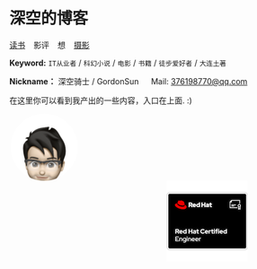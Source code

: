 # 深空的博客

[读书](https://github.com/sc13sees/gordonsunblog/issues/1) &ensp; 影评 &ensp;  想 &ensp; [摄影](https://github.com/sc13sees/gordonsunblog/issues/3)


 
 **Keyword:**  `IT从业者` / `科幻小说` / `电影` / `书籍` / `徒步爱好者` / `大连土著`

 **Nickname：** 深空骑士 / GordonSun   &emsp;   Mail: <376198770@qq.com>

在这里你可以看到我产出的一些内容，入口在上面.  :)






<html>

<head>

<meta charset="utf-8" />
<style type="text/css">
#div1{
margin-left:2px;

}
#div2{
margin-left:280px;
}
</style>
</head>
<body>

<div id="div1" style="width:120px; height:120px;  border-radius:80%; overflow:hidden; float:left;">

<img src="https://raw.githubusercontent.com/sc13sees/gordonsunblog/main/IMG_0057.jpg" alt="头像" />

</div>

<div id="div2" style="width:150px; height:120px; float:left;">

<img src="https://raw.githubusercontent.com/sc13sees/gordonsunblog/main/red-hat-certified-engineer-rhce.png" alt="证书" />

</div>
</body>



</html>
